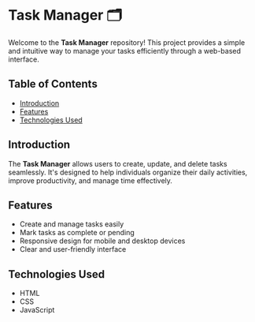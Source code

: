 # Task Manager 🗂️

Welcome to the **Task Manager** repository! This project provides a simple and intuitive way to manage your tasks efficiently through a web-based interface.

## Table of Contents
- [Introduction](#introduction)
- [Features](#features)
- [Technologies Used](#technologies-used)

## Introduction
The **Task Manager** allows users to create, update, and delete tasks seamlessly. It's designed to help individuals organize their daily activities, improve productivity, and manage time effectively.

## Features
- Create and manage tasks easily
- Mark tasks as complete or pending
- Responsive design for mobile and desktop devices
- Clear and user-friendly interface

## Technologies Used
- HTML
- CSS
- JavaScript

